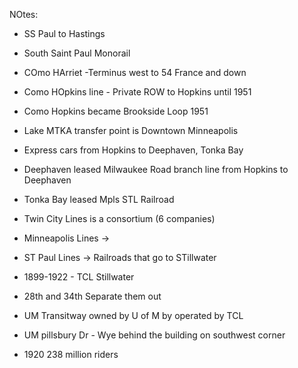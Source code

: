 NOtes:

- SS Paul to Hastings
- South Saint Paul Monorail 


- COmo HArriet -Terminus west to 54 France and down

- Como HOpkins line - Private ROW to Hopkins until 1951

- Como Hopkins became Brookside Loop 1951

- Lake MTKA transfer point is Downtown Minneapolis  

- Express cars from Hopkins to Deephaven, Tonka Bay

- Deephaven leased Milwaukee Road branch line from Hopkins to Deephaven 
- Tonka Bay leased Mpls STL Railroad 

- Twin City Lines is a consortium (6 companies)

- Minneapolis Lines -> 

- ST Paul Lines -> Railroads that go to STillwater 


- 1899-1922 - TCL Stillwater

- 28th and 34th Separate them out

- UM Transitway owned by U of M by operated by TCL

- UM pillsbury Dr - Wye behind the building on southwest corner

- 1920 238 million riders 
